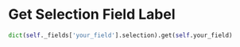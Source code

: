 # Get Selection Field Label

```python
dict(self._fields['your_field'].selection).get(self.your_field)
```
